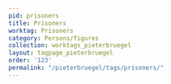 ```yaml
---
pid: prisoners
title: Prisoners
worktag: Prisoners
category: Persons/figures
collection: worktags_pieterbruegel
layout: tagpage_pieterbruegel
order: '123'
permalink: "/pieterbruegel/tags/prisoners/"
---
```

